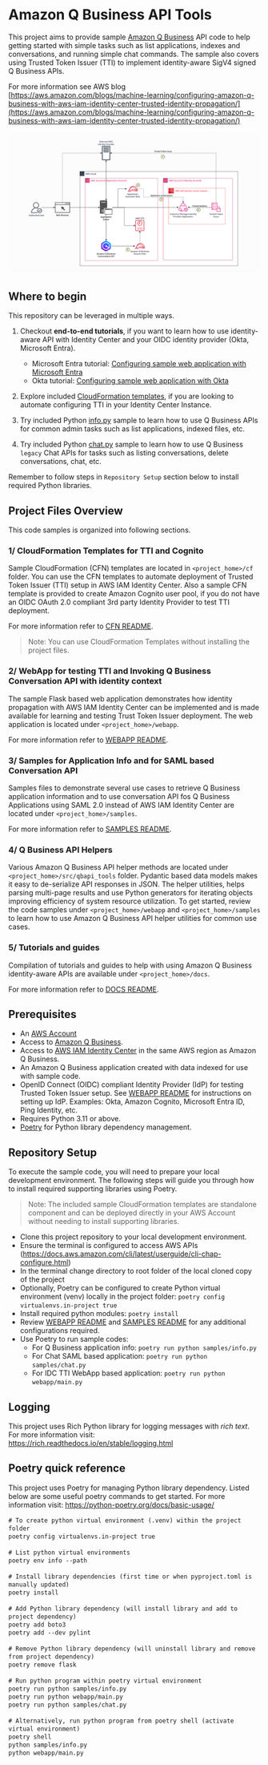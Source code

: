 # Amazon Q Business API Tools

This project aims to provide sample [Amazon Q Business](https://console.aws.amazon.com/amazonq/home) API code to help getting started with simple tasks such as list applications, indexes and conversations, and running simple chat commands. The sample also covers using Trusted Token Issuer (TTI) to implement identity-aware SigV4 signed Q Business APIs.

For more information see AWS blog [https://aws.amazon.com/blogs/machine-learning/configuring-amazon-q-business-with-aws-iam-identity-center-trusted-identity-propagation/](https://aws.amazon.com/blogs/machine-learning/configuring-amazon-q-business-with-aws-iam-identity-center-trusted-identity-propagation/)

![Trusted Token Issuer Architecture](/docs/images/q-api-tte-arch.png)

## Where to begin
This repository can be leveraged in multiple ways.

1. Checkout **end-to-end tutorials**, if you want to learn how to use identity-aware API with Identity Center and your OIDC identity provider (Okta, Microsoft Entra).
    * Microsoft Entra tutorial: [Configuring sample web application with Microsoft Entra](./docs/tutorials/entra/config-webapp-using-entra.md)
    * Okta tutorial: [Configuring sample web application with Okta](./docs/tutorials/okta/config-webapp-using-okta.md)

2. Explore included [CloudFormation templates](./cf/README.md), if you are looking to automate configuring TTI in your Identity Center Instance.

3. Try included Python [info.py](./samples/info.py) sample to learn how to use Q Business APIs for common admin tasks such as list applications, indexed files, etc.

4. Try included Python [chat.py](./samples/info.py) sample to learn how to use Q Business `legacy` Chat APIs for tasks such as listing conversations, delete conversations, chat, etc.

Remember to follow steps in `Repository Setup` section below to install required Python libraries.

## Project Files Overview
This code samples is organized into following sections.

### 1/ CloudFormation Templates for TTI and Cognito
Sample CloudFormation (CFN) templates are located in `<project_home>/cf` folder. You can use the CFN templates to automate deployment of Trusted Token Issuer (TTI) setup in AWS IAM Identity Center. Also a sample CFN template is provided to create Amazon Cognito user pool, if you do not have an OIDC OAuth 2.0 compliant 3rd party Identity Provider to test TTI deployment.

For more information refer to [CFN README](/cf/README.md).

> Note: You can use CloudFormation Templates without installing the project files.

### 2/ WebApp for testing TTI and Invoking Q Business Conversation API with identity context
The sample Flask based web application demonstrates how identity propagation with AWS IAM Identity Center can be implemented and is made available for learning and testing Trust Token Issuer deployment. The web application is located under `<project_home>/webapp`.

For more information refer to [WEBAPP README](/webapp/README.md).

### 3/ Samples for Application Info and for SAML based Conversation API
Samples files to demonstrate several use cases to retrieve Q Business application information and to use conversation API fos Q Business Applications using SAML 2.0 instead of AWS IAM Identity Center are located under `<project_home>/samples`.

For more information refer to [SAMPLES README](/samples/README.md).

### 4/ Q Business API Helpers
Various Amazon Q Business API helper methods are located under `<project_home>/src/qbapi_tools` folder. Pydantic based data models makes it easy to de-serialize API responses in JSON. The helper utilities, helps parsing multi-page results and use Python generators for iterating objects improving efficiency of system resource utilization. To get started, review the code samples under `<project_home>/webapp` and `<project_home>/samples` to learn how to use Amazon Q Business API helper utilities for common use cases.

### 5/ Tutorials and guides
Compilation of tutorials and guides to help with using Amazon Q Business identity-aware APIs are available under `<project_home>/docs`.

For more information refer to [DOCS README](/docs/README.md).

## Prerequisites
* An [AWS Account](https://signin.aws.amazon.com/signin?redirect_uri=https%3A%2F%2Fportal.aws.amazon.com%2Fbilling%2Fsignup%2Fresume&client_id=signup)
* Access to [Amazon Q Business](https://console.aws.amazon.com/amazonq/home).
* Access to [AWS IAM Identity Center](https://aws.amazon.com/iam/identity-center/) in the same AWS region as Amazon Q Business.
* An Amazon Q Business application created with data indexed for use with sample code.
* OpenID Connect (OIDC) compliant Identity Provider (IdP) for testing Trusted Token Issuer setup. See [WEBAPP README](/webapp/README.md) for instructions on setting up IdP. Examples: Okta, Amazon Cognito, Microsoft Entra ID, Ping Identity, etc.
* Requires Python 3.11 or above.
* [Poetry](https://python-poetry.org/) for Python library dependency management.

## Repository Setup
To execute the sample code, you will need to prepare your local development environment. The following steps will guide you through how to install required supporting libraries using Poetry.

> Note: The included sample CloudFormation templates are standalone component and can be deployed directly in your AWS Account without needing to install supporting libraries.

* Clone this project repository to your local development environment.
* Ensure the terminal is configured to access AWS APIs (https://docs.aws.amazon.com/cli/latest/userguide/cli-chap-configure.html)
* In the terminal change directory to root folder of the local cloned copy of the project
* Optionally, Poetry can be configured to create Python virtual environment (venv) locally in the project folder: `poetry config virtualenvs.in-project true`
* Install required python modules: `poetry install`
* Review [WEBAPP README](/webapp/README.md) and [SAMPLES README](/samples/README.md) for any additional configurations required. 
* Use Poetry to run sample codes:
    * For Q Business application info: `poetry run python samples/info.py`
    * For Chat SAML based application: `poetry run python samples/chat.py`
    * For IDC TTI WebApp based application: `poetry run python webapp/main.py`

## Logging
This project uses Rich Python library for logging messages with *rich text*. For more information visit: https://rich.readthedocs.io/en/stable/logging.html

## Poetry quick reference
This project uses Poetry for managing Python library dependency. Listed below are some useful poetry commands to get started. For more information visit: https://python-poetry.org/docs/basic-usage/

```shell
# To create python virtual environment (.venv) within the project folder
poetry config virtualenvs.in-project true

# List python virtual environments
poetry env info --path

# Install library dependencies (first time or when pyproject.toml is manually updated)
poetry install

# Add Python library dependency (will install library and add to project dependency)
poetry add boto3
poetry add --dev pylint

# Remove Python library dependency (will uninstall library and remove from project dependency)
poetry remove flask

# Run python program within poetry virtual environment
poetry run python samples/info.py
poetry run python webapp/main.py
poetry run python samples/chat.py

# Alternatively, run python program from poetry shell (activate virtual environment)
poetry shell
python samples/info.py
python webapp/main.py
```
